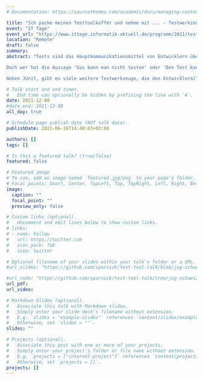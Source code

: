 ```yaml
---
# Documentation: https://sourcethemes.com/academic/docs/managing-content/

title: "Ich packe meinen Testtoolkoffer und nehme mit ... - Testwerkzeuge für den Entwickleralltag"
event: "IT Tage"
event_url: "https://www.ittage.informatik-aktuell.de/programm/2021/testwerkzeuge-fuer-den-entwickleralltag-ich-packe-meinen-koffer.html"
location: "Remote"
draft: false
summary:
abstract: "Tests sind das Hauptkommunikationsmittel von Entwicklern über den Code. Mit Tests kommuniziert man auch noch mit dem nächsten Entwickler, nachdem man das Projekt verlassen hat. Tests sind eine lebende Spezifikation des Codes, den sie testen. Man sollte sie mindestens so sauber halten, wie den Produktionscode - wenn nicht sauberer.

Doch wer hat die Aussage 'Das kann man nicht testen' oder 'Den Test kann man nicht schöner schreiben' noch nicht gehört? Oft basieren diese Aussagen darauf, dass man den Großteil des Arsenals der Testwerkzeuge, die uns Java-Entwicklern inzwischen zur Verfügung stehen, noch nicht kennt.

Neben JUnit, gibt es viele weitere Testwerkzeuge, die den Entwickleralltag beim Testschreiben vereinfachen können. Dieser Vortrag gibt einen Überblick über nicht so bekannte Features von JUnit 5 und stellt nicht so bekannte Testwerkzeuge vor, mit denen das Schreiben von Tests wieder Spaß macht."

# Talk start and end times.
#   End time can optionally be hidden by prefixing the line with `#`.
date: 2021-12-08
#date_end: 2021-12-09
all_day: true

# Schedule page publish date (NOT talk date).
publishDate: 2021-06-16T14:48:43+02:00

authors: []
tags: []

# Is this a featured talk? (true/false)
featured: false

# Featured image
# To use, add an image named `featured.jpg/png` to your page's folder.
# Focal points: Smart, Center, TopLeft, Top, TopRight, Left, Right, BottomLeft, Bottom, BottomRight.
image:
  caption: ""
  focal_point: ""
  preview_only: false

# Custom links (optional).
#   Uncomment and edit lines below to show custom links.
# links:
# - name: Follow
#   url: https://twitter.com
#   icon_pack: fab
#   icon: twitter

# Optional filename of your slides within your talk's folder or a URL.
#url_slides: "https://github.com/sparsick/test-tool-talk/blob/jug-schweiz-zurich/slides/2019.10%20-%20JUG%20Schweiz%20Zuerich%20-%20Ich%20packe%20meinen%20Testtoolkoffer%20und%20nehme%20mit.pdf"

#url_code: "https://github.com/sparsick/test-tool-talk/tree/jug-schweiz-zurich"
url_pdf:
url_video:

# Markdown Slides (optional).
#   Associate this talk with Markdown slides.
#   Simply enter your slide deck's filename without extension.
#   E.g. `slides = "example-slides"` references `content/slides/example-slides.md`.
#   Otherwise, set `slides = ""`.
slides: ""

# Projects (optional).
#   Associate this post with one or more of your projects.
#   Simply enter your project's folder or file name without extension.
#   E.g. `projects = ["internal-project"]` references `content/project/deep-learning/index.md`.
#   Otherwise, set `projects = []`.
projects: []
---
```

